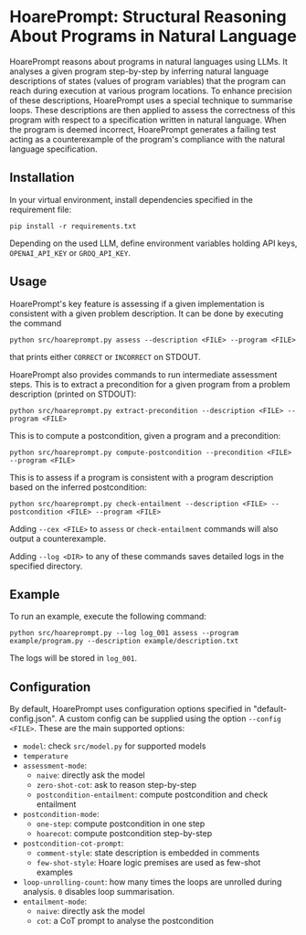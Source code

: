 # HoarePrompt: Structural Reasoning About Programs in Natural Language

HoarePrompt reasons about programs in natural languages using LLMs. It analyses a given program step-by-step by inferring natural language descriptions of states (values of program variables) that the program can reach during execution at various program locations. To enhance precision of these descriptions, HoarePrompt uses a special technique to summarise loops. These descriptions are then applied to assess the correctness of this program with respect to a specification written in natural language. When the program is deemed incorrect, HoarePrompt generates a failing test acting as a counterexample of the program's compliance with the natural language specification.

## Installation

In your virtual environment, install dependencies specified in the requirement file:

    pip install -r requirements.txt
    
Depending on the used LLM, define environment variables holding API keys, `OPENAI_API_KEY` or `GROQ_API_KEY`.

## Usage

HoarePrompt's key feature is assessing if a given implementation is consistent with a given problem description. It can be done by executing the command

    python src/hoareprompt.py assess --description <FILE> --program <FILE>
    
that prints either `CORRECT` or `INCORRECT` on STDOUT.
    
HoarePrompt also provides commands to run intermediate assessment steps. This is to extract a precondition for a given program from a problem description (printed on STDOUT):

    python src/hoareprompt.py extract-precondition --description <FILE> --program <FILE>
        
This is to compute a postcondition, given a program and a precondition:

    python src/hoareprompt.py compute-postcondition --precondition <FILE> --program <FILE> 

This is to assess if a program is consistent with a program description based on the inferred postcondition:

    python src/hoareprompt.py check-entailment --description <FILE> --postcondition <FILE> --program <FILE> 

Adding `--cex <FILE>` to `assess` or `check-entailment` commands will also output a counterexample.

Adding `--log <DIR>` to any of these commands saves detailed logs in the specified directory.

## Example

To run an example, execute the following command:

    python src/hoareprompt.py --log log_001 assess --program example/program.py --description example/description.txt
    
The logs will be stored in `log_001`.

## Configuration

By default, HoarePrompt uses configuration options specified in "default-config.json". A custom config can be supplied using the option `--config <FILE>`. These are the main supported options:

- `model`: check `src/model.py` for supported models
- `temperature`
- `assessment-mode`:
  - `naive`: directly ask the model
  - `zero-shot-cot`: ask to reason step-by-step
  - `postcondition-entailment`: compute postcondition and check entailment
- `postcondition-mode`:
  - `one-step`: compute postcondition in one step
  - `hoarecot`: compute postcondition step-by-step
- `postcondition-cot-prompt`:
  - `comment-style`: state description is embedded in comments
  - `few-shot-style`: Hoare logic premises are used as few-shot examples
- `loop-unrolling-count`: how many times the loops are unrolled during analysis. `0` disables loop summarisation.
- `entailment-mode`:
  - `naive`: directly ask the model
  - `cot`: a CoT prompt to analyse the postcondition
